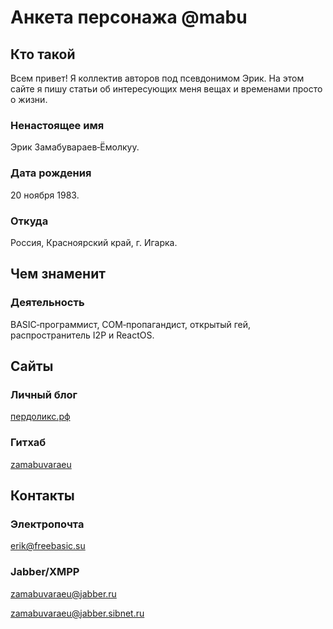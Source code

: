 ﻿# Анкета персонажа \@mabu

## Кто такой

Всем привет! Я коллектив авторов под псевдонимом Эрик. На этом сайте я пишу статьи об интересующих меня вещах и временами просто о жизни.

### Ненастоящее имя

Эрик Замабувараев‐Ёмолкуу.

### Дата рождения

<time datetime="1983-11-20T10:30:00+07:00">20 ноября 1983</time>.

### Откуда

Россия, Красноярский край, г. Игарка.


## Чем знаменит

### Деятельность

BASIC‐программист, COM‐пропагандист, открытый гей, распространитель I2P и ReactOS.


## Сайты

### Личный блог

[пердоликс.рф](http://www.пердоликс.рф)

### Гитхаб

[zamabuvaraeu](https://github.com/zamabuvaraeu)


## Контакты

### Электропочта

[erik@freebasic.su](mailto:erik@freebasic.su)

### Jabber/XMPP

[zamabuvaraeu@jabber.ru](xmpp:zamabuvaraeu@jabber.ru)

[zamabuvaraeu@jabber.sibnet.ru](xmpp:zamabuvaraeu@jabber.sibnet.ru)
